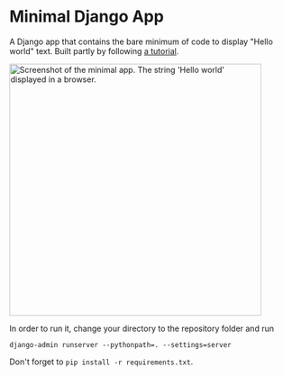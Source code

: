# Minimal Django App

A Django app that contains the bare minimum of code to display "Hello world" text. Built partly by following [a tutorial](https://simpleisbetterthancomplex.com/article/2017/08/07/a-minimal-django-application.html).

<img width="447" alt="Screenshot of the minimal app. The string 'Hello world' displayed in a browser." src="https://user-images.githubusercontent.com/13587415/66720048-0f36f900-ede7-11e9-90a1-820d07594c99.png">

In order to run it, change your directory to the repository folder and run
```
django-admin runserver --pythonpath=. --settings=server
```

Don't forget to `pip install -r requirements.txt`.
